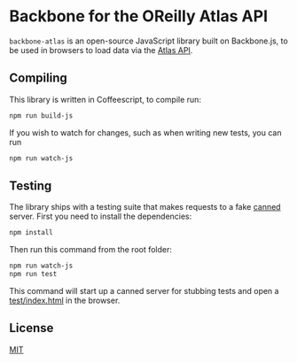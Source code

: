 Backbone for the OReilly Atlas API
==================================================

`backbone-atlas` is an open-source JavaScript library built on Backbone.js, to be used in browsers to load data via the [Atlas API](http://atlasdocs.oreilly.com/ch09.html#atlas-api).

Compiling
-------

This library is written in Coffeescript, to compile run:

```bash
npm run build-js
```

If you wish to watch for changes, such as when writing new tests, you can run

```bash
npm run watch-js
```

Testing
-------

The library ships with a testing suite that makes requests to a fake [canned](https://github.com/sideshowcoder/canned) server. First you need to install the dependencies:

```bash
npm install
```

Then run this command from the root folder:

```bash
npm run watch-js
npm run test
```

This command will start up a canned server for stubbing tests and open a [test/index.html](https://github.com/oreillymedia/backbone-atlas/blob/master/test/index.html) in the browser.


License
-------

[MIT](https://github.com/oreillymedia/backbone-atlas/blob/master/LICENSE)